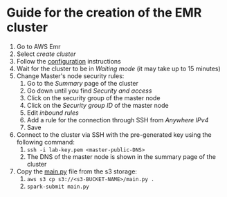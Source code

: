 # Guide for the creation of the EMR cluster

1. Go to AWS Emr
2. Select _create cluster_
3. Follow the [configuration](m5.xlarge/conf) instructions
5. Wait for the cluster to be in _Waiting mode_ (it may take up to 15 minutes)
6. Change Master's node security rules:
    1. Go to the _Summary_ page of the cluster
    2. Go down until you find _Security and access_
    3. Click on the security group of the master node
    4. Click on the _Security group ID_ of the master node
    5. Edit _inbound rules_
    6. Add a rule for the connection through SSH from _Anywhere IPv4_
    7. Save
7. Connect to the cluster via SSH with the pre-generated key using the following command:
    1. `ssh -i lab-key.pem <master-public-DNS>`
    2. The DNS of the master node is shown in the summary page of the cluster
8. Copy the [main.py](../../../spark-job/main.py) file from the s3 storage:
    1. `aws s3 cp s3://<s3-BUCKET-NAME>/main.py .`
    2. `spark-submit main.py`
